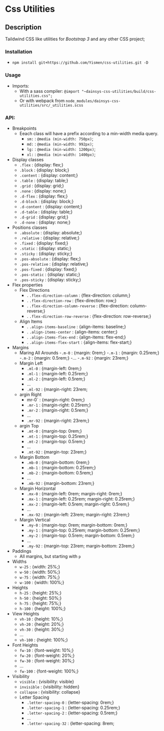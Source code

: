 # Css Utilities

## Description
Taildwind CSS like utilities for *Bootstrap 3* and any other CSS project;

### Installation
- ```npm install git+https://github.com/Yismen/css-utilities.git -D```
### Usage
- Imports:
    - With a sass compiler: ```@import "~dainsys-css-utilities/build/css-utilities.css";```
    - Or with webpack from ```node_modules/dainsys-css-utilities/src/_utilities.scss```
### API:
- Breakpoints
  - Eeach class will have a prefix according to a min-width media query.
    - `sm:` : `@media (min-width: 750px)`;
    - `md:` : `@media (min-width: 992px)`;
    - `lg:` : `@media (min-width: 1200px)`;
    - `xl:` : `@media (min-width: 1400px)`;
- Display classes
    - `.flex` : {display: flex;}
    - `.block` : {display: block;}
    - `.content` : {display: content;}
    - `.table` : {display: table;}
    - `.grid` : {display: grid;}
    - `.none` : {display: none;}
    - `.d-flex` : {display: flex;}
    - `.d-block` : {display: block;}
    - `.d-content` : {display: content;}
    - `.d-table` : {display: table;}
    - `.d-grid` : {display: grid;}
    - `.d-none` : {display: none;}
- Positions classes
    - `.absolute` : {display: absolute;}
    - `.relative` : {display: relative;}
    - `.fixed` : {display: fixed;}
    - `.static` : {display: static;}
    - `.sticky` : {display: sticky;}
    - `.pos-absolute` : {display: flex;}
    - `.pos-relative` : {display: relative;}
    - `.pos-fixed` : {display: fixed;}
    - `.pos-static` : {display: static;}
    - `.pos-sticky` : {display: sticky;}
- Flex properties
    - Flex Directions
        - . `.flex-direction-column` : {flex-direction: column;}
        - . `.flex-direction-row` : {flex-direction: row;}
        - . `.flex-direction-column-reverse` : {flex-direction: column-reverse;}
        - . `.flex-direction-row-reverse` : {flex-direction: row-reverse;}
    - Align Items
        - . `.align-items-baseline` : {align-items: baseline;}
        - . `.align-items-center` : {align-items: center;}
        - . `.align-items-flex-end` : {align-items: flex-end;}
        - . `.align-items-flex-start` : {align-items: flex-start;}
- Margins
    - Maring All Arounds
        -`.m-0` : {margin: 0rem;}
        -`.m-1` : {margin: 0.25rem;}
        -`.m-2` : {margin: 0.5rem;}
        -...
        -`.m-92` : {margin: 23rem;}
    - Margin Left
        - `.ml-0` : {margin-left: 0rem;}
        - `.ml-1` : {margin-left: 0.25rem;}
        - `.ml-2` : {margin-left: 0.5rem;}
        -  ...
        -  `.ml-92` : {margin-right: 23rem;
    - argin Right
        - mr-0` : {margin-right: 0rem;}
        -  `.mr-1` : {margin-right: 0.25rem;}
        -  `.mr-2` : {margin-right: 0.5rem;}
        -  ...
        -  `.mr-92` : {margin-right: 23rem;}
    - argin Top
        -  `.mt-0` : {margin-top: 0rem;}
        -  `.mt-1` : {margin-top: 0.25rem;}
        -  `.mt-2` : {margin-top: 0.5rem;}
        -  ...
        -  `.mt-92` : {margin-top: 23rem;}
    - Margin Bottom
        -  `.mb-0` : {margin-bottom: 0rem;}
        -  `.mb-1` : {margin-bottom: 0.25rem;}
        -  `.mb-2` : {margin-bottom: 0.5rem;}
        -  ...
        - `.mb-92` : {margin-bottom: 23rem;}
    - Margin Horizontal
        -  `.mx-0` : {margin-left: 0rem; margin-right: 0rem;}
        -  `.mx-1` : {margin-left: 0.25rem; margin-right: 0.25rem;}
        -  `.mx-2` : {margin-left: 0.5rem; margin-right: 0.5rem;}
        -  ...
        -  `.mx-92` : {margin-left: 23rem; margin-right: 23rem;}
    - Margin Vertical
        -  `.my-0` : {margin-top: 0rem; margin-bottom: 0rem;}
        -  `.my-1` : {margin-top: 0.25rem; margin-bottom: 0.25rem;}
        -  `.my-2` : {margin-top: 0.5rem; margin-bottom: 0.5rem;}
        -  ...
        -  `.my-92` : {margin-top: 23rem; margin-bottom: 23rem;}
- Paddings
    - All margins, but starting with `p`
- Widths
    - `w-25` : {width: 25%;}
    - `w-50` : {width: 50%;}
    - `w-75` : {width: 75%;}
    - `w-100` : {width: 100%;}
- Heights
    - `h-25` : {height: 25%;}
    - `h-50` : {height: 50%;}
    - `h-75` : {height: 75%;}
    - `h-100` : {height: 100%;}
- View Heights
    - `vh-10` : {height: 10%;}
    - `vh-20` : {height: 20%;}
    - `vh-30` : {height: 30%;}
    - ...
    - `vh-100` : {height: 100%;}
- Font Heights
    - `fw-10` : {font-weight: 10%;}
    - `fw-20` : {font-weight: 20%;}
    - `fw-30` : {font-weight: 30%;}
    - ...
    - `fw-100` : {font-weight: 100%;}
- Visibility
    - `visible` : {visibility: visible}
    - `invisible` : {visibility: hidden}
    - `collapse` : {visibility: collapse}
  - Letter Spacing
      - `.letter-spacing-0` : {letter-spacing: 0rem;}
      - `.letter-spacing-1` : {letter-spacing: 0.25rem;}
      - `.letter-spacing-2` : {letter-spacing: 0.5rem;}
      - ...
      - `.letter-spacing-32` : {letter-spacing: 8rem;